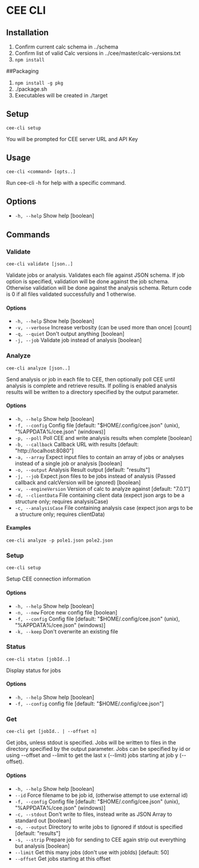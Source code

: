 # CEE CLI

## Installation
1. Confirm current calc schema in ../schema
1. Confirm list of valid Calc versions in ../cee/master/calc-versions.txt
1. `npm install`

##Packaging
1. `npm install -g pkg`
1. ./package.sh
1. Executables will be created in ./target

## Setup
`cee-cli setup`

You will be prompted for CEE server URL and API Key

## Usage
`cee-cli <command> [opts..]`

Run cee-cli -h <command> for help with a specific command.

## Options
  * `-h, --help`  Show help  [boolean]

## Commands

### Validate
`cee-cli validate [json..]`

Validate jobs or analysis.  Validates each file against JSON schema.  If job option is specified, validation will be done against the job schema.  Otherwise validation will be done against the analysis schema.  Return code is 0 if all files validated successfully and 1 otherwise.

#### Options
  * `-h, --help`     Show help  [boolean]
  * `-v, --verbose`  Increase verbosity (can be used more than once)  [count]
  * `-q, --quiet`    Don't output anything  [boolean]
  * `-j, --job`      Validate job instead of analysis  [boolean]


### Analyze
`cee-cli analyze [json..]`

Send analysis or job in each file to CEE, then optionally poll CEE until analysis is complete  and retrieve results.  If polling is enabled analysis results will be written to a directory specified by the output parameter.

#### Options
   * `-h, --help`           Show help  [boolean]
   * `-f, --config`         Config file  [default: "$HOME/.config/cee.json" (unix), "%APPDATA%/cee.json" (windows)]
   * `-p, --poll`           Poll CEE and write analysis results when complete  [boolean]
   * `-b, --callback`       Callback URL with results  [default: "http://localhost:8080"]
   * `-a, --array`          Expect input files to contain an array of jobs or analyses instead of a single job or analysis  [boolean]
   * `-o, --output`         Analysis Result output  [default: "results"]
   * `-j, --job`            Expect json files to be jobs instead of analysis (Passed callback and calcVersion will be ignored)  [boolean]
   * `-v, --engineVersion`  Version of calc to analyze against  [default: "7.0.1"]
   * `-d, --clientData`     File containing client data (expect json args to be a structure only; requires analysisCase)
   * `-c, --analysisCase`   File containing analysis case (expect json args to be a structure only; requires clientData)

#### Examples
  `cee-cli analyze -p pole1.json pole2.json`

### Setup
`cee-cli setup`

Setup CEE connection information

#### Options
  * `-h, --help`    Show help  [boolean]
  * `-n, --new`     Force new config file  [boolean]
  * `-f, --config`  Config file  [default: "$HOME/.config/cee.json" (unix), "%APPDATA%/cee.json" (windows)]
  * `-k, --keep`    Don't overwrite an existing file

### Status
`cee-cli status [jobId..]`

Display status for jobs

#### Options
  * `-h, --help`    Show help  [boolean]
  * `-f, --config`  config file  [default: "$HOME/.config/cee.json"]

### Get
`cee-cli get [jobId.. | --offset n]`

Get jobs, unless stdout is specified.  Jobs will be written to files in the directory specified by the output parameter.  Jobs can be specified by id or using --offset and --limit to get the last x (--limit) jobs starting at job y (--offset).

#### Options
  * `-h, --help`    Show help  [boolean]
  * `--id`          Force filename to be job id, (otherwise attempt to use external id)
  * `-f, --config`  Config file  [default: "$HOME/.config/cee.json" (unix), "%APPDATA%/cee.json" (windows)]
  * `-c, --stdout`  Don't write to files, instead write as JSON Array to standard out [boolean]
  * `-o, --output`  Directory to write jobs to (ignored if stdout is specified [default: "results"]
  * `-s, --strip`   Prepare job for sending to CEE again strip out everything but analysis [boolean]
  * `--limit`       Get this many jobs (don't use with jobIds)         [default: 50]
  * `--offset`      Get jobs starting at this offset

